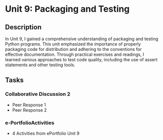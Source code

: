 # Unit 9: Packaging and Testing
## Description

In Unit 9, I gained a comprehensive understanding of packaging and testing Python programs. This unit emphasized the importance of properly packaging code for distribution and adhering to the conventions for effective documentation. Through practical exercises and readings, I learned various approaches to test code quality, including the use of assert statements and other testing tools.


## Tasks

### Collaborative Discussion 2

+ Peer Response 1
+ Peer Response 2


### e-PortfolioActivities

+ 4 Activities from ePortfolio Unit 9 



